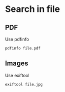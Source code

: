 # Search in file

## PDF

Use pdfinfo

```
pdfinfo file.pdf
```

## Images

Use exiftool
```
exiftool file.jpg
```
